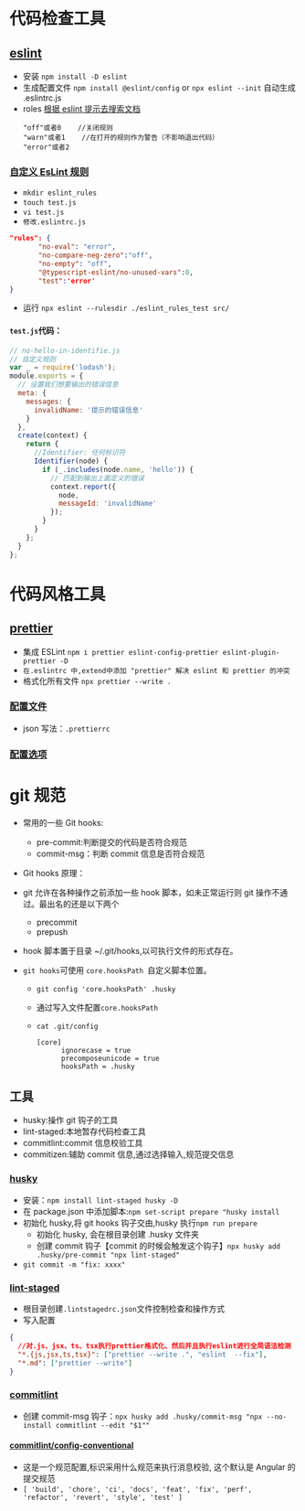 # 代码检查工具

## [eslint](https://eslint.org/docs/user-guide/getting-started)

- 安装 `npm install -D eslint`
- 生成配置文件 `npm install @eslint/config` or `npx eslint --init` 自动生成 .eslintrc.js
- roles [根据 eslint 提示去搜索文档](https://eslint.org/docs/rules/)
  ```
  "off"或者0    //关闭规则
  "warn"或者1    //在打开的规则作为警告（不影响退出代码）
  "error"或者2
  ```

### [自定义 EsLint 规则](https://www.jianshu.com/p/1c805c52c51d)

- `mkdir eslint_rules`
- `touch test.js`
- `vi test.js`
- `修改.eslintrc.js`

```json
"rules": {
       "no-eval": "error",
       "no-compare-neg-zero":"off",
       "no-empty": "off",
       "@typescript-eslint/no-unused-vars":0,
       "test":'error'
}
```

- 运行 `npx eslint --rulesdir ./eslint_rules_test src/`

#### `test.js`代码：

```js
// no-hello-in-identifie.js
// 自定义规则
var _ = require('lodash');
module.exports = {
  // 设置我们想要输出的错误信息
  meta: {
    messages: {
      invalidName: '提示的错误信息'
    }
  },
  create(context) {
    return {
      //Identifier: 任何标识符
      Identifier(node) {
        if (_.includes(node.name, 'hello')) {
          // 匹配到输出上面定义的错误
          context.report({
            node,
            messageId: 'invalidName'
          });
        }
      }
    };
  }
};
```

# 代码风格工具

## [prettier](https://prettier.io/docs/en/install.html)

- 集成 ESLint `npm i prettier eslint-config-prettier eslint-plugin-prettier -D `
- `在.eslintrc 中,extend中添加 "prettier" 解决 eslint 和 prettier 的冲突`
- 格式化所有文件 `npx prettier --write .`

### [配置文件](https://prettier.io/docs/en/configuration.html)

- json 写法：`.prettierrc`

### [配置选项](https://prettier.io/docs/en/options.html)

# git 规范

- 常用的一些 Git hooks:
  - pre-commit:判断提交的代码是否符合规范
  - commit-msg：判断 commit 信息是否符合规范
- Git hooks 原理：
- git 允许在各种操作之前添加一些 hook 脚本，如未正常运行则 git 操作不通过。最出名的还是以下两个
  - precommit
  - prepush
- hook 脚本置于目录 ~/.git/hooks,以可执行文件的形式存在。
- `git hooks`可使用 `core.hooksPath `自定义脚本位置。

  - `git config 'core.hooksPath' .husky`
  - 通过写入文件配置`core.hooksPath`
  - `cat .git/config`

    ```
    [core]
          ignorecase = true
          precomposeunicode = true
          hooksPath = .husky
    ```

## 工具

- husky:操作 git 钩子的工具
- lint-staged:本地暂存代码检查工具
- commitlint:commit 信息校验工具
- commitizen:辅助 commit 信息,通过选择输入,规范提交信息

### [husky](https://typicode.github.io/husky/#/)

- 安装：`npm install lint-staged husky -D`
- 在 package.json 中添加脚本:`npm set-script prepare "husky install`
- 初始化 husky,将 git hooks 钩子交由,husky 执行`npm run prepare`
  - 初始化 husky, 会在根目录创建 .husky 文件夹
  - 创建 commit 钩子【commit 的时候会触发这个钩子】`npx husky add .husky/pre-commit "npx lint-staged"`
- `git commit -m "fix: xxxx"`

### [lint-staged](https://www.npmjs.com/package/lint-staged)

- 根目录创建`.lintstagedrc.json`文件控制检查和操作方式
- 写入配置

```json
{
  //对.js、jsx、ts、tsx执行prettier格式化、然后并且执行eslint进行全局语法检测
  "*.{js,jsx,ts,tsx}": ["prettier --write .", "eslint  --fix"],
  "*.md": ["prettier --write"]
}
```

### [commitlint](https://commitlint.js.org/#/)

- 创建 commit-msg 钩子：`npx husky add .husky/commit-msg "npx --no-install commitlint --edit "$1""`

#### [commitlint/config-conventional](https://www.npmjs.com/package/@commitlint/config-conventional)

- 这是一个规范配置,标识采用什么规范来执行消息校验, 这个默认是 Angular 的提交规范
- `[ 'build', 'chore', 'ci', 'docs', 'feat', 'fix', 'perf', 'refactor', 'revert', 'style', 'test' ]`
